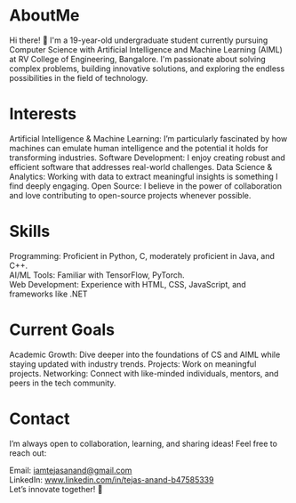 # AboutMe
Hi there! 👋 I'm a 19-year-old undergraduate student currently pursuing Computer Science with Artificial Intelligence and Machine Learning (AIML) at RV College of Engineering, Bangalore. I'm passionate about solving complex problems, building innovative solutions, and exploring the endless possibilities in the field of technology.

# Interests
Artificial Intelligence & Machine Learning: I’m particularly fascinated by how machines can emulate human intelligence and the potential it holds for transforming industries.
Software Development: I enjoy creating robust and efficient software that addresses real-world challenges.
Data Science & Analytics: Working with data to extract meaningful insights is something I find deeply engaging.
Open Source: I believe in the power of collaboration and love contributing to open-source projects whenever possible.

# Skills
Programming: Proficient in Python, C, moderately proficient in Java, and C++.<br>
AI/ML Tools: Familiar with TensorFlow, PyTorch.<br>
Web Development: Experience with HTML, CSS, JavaScript, and frameworks like .NET

# Current Goals
Academic Growth: Dive deeper into the foundations of CS and AIML while staying updated with industry trends.
Projects: Work on meaningful projects.
Networking: Connect with like-minded individuals, mentors, and peers in the tech community.

# Contact
I’m always open to collaboration, learning, and sharing ideas! Feel free to reach out:<br>

Email: iamtejasanand@gmail.com<br>
LinkedIn: www.linkedin.com/in/tejas-anand-b47585339<br>
Let’s innovate together! 🚀
